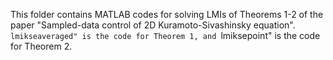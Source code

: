 This folder contains MATLAB codes for solving LMIs of Theorems 1-2 of the paper "Sampled-data control of 2D Kuramoto-Sivashinsky equation".  ``lmikseaveraged" is the code for Theorem 1, and ``lmiksepoint" is the code  for Theorem 2.
